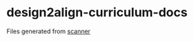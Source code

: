 # design2align-curriculum-docs

Files generated from [scanner](https://github.com/learningequality/design2align-scanner)
